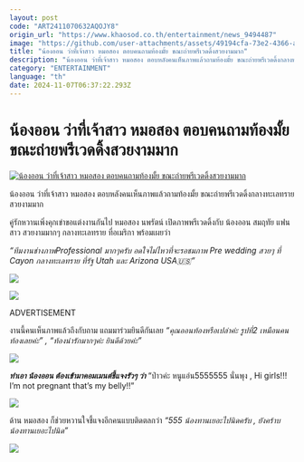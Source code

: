 ```yaml
---
layout: post
code: "ART2411070632AQOJY8"
origin_url: "https://www.khaosod.co.th/entertainment/news_9494487"
image: "https://github.com/user-attachments/assets/49194cfa-73e2-4366-aec7-8e3ba33327ae"
title: "น้องออน ว่าที่เจ้าสาว หมอสอง ตอบคนถามท้องมั้ย ขณะถ่ายพรีเวดดิ้งสวยงามมาก"
description: "น้องออน ว่าที่เจ้าสาว หมอสอง ตอบหลังคนเห็นภาพแล้วถามท้องมั้ย ขณะถ่ายพรีเวดดิ้งกลางทะเลทรายสวยงามมาก คู่รักหวานเพิ่งคุกเข่าขอแต่งงานกันไป หมอสอง"
category: "ENTERTAINMENT"
language: "th"
date: 2024-11-07T06:37:22.293Z
---
```


# น้องออน ว่าที่เจ้าสาว หมอสอง ตอบคนถามท้องมั้ย ขณะถ่ายพรีเวดดิ้งสวยงามมาก

[![น้องออน ว่าที่เจ้าสาว หมอสอง ตอบคนถามท้องมั้ย ขณะถ่ายพรีเวดดิ้งสวยงามมาก](https://www.khaosod.co.th/wpapp/uploads/2024/11/drnopparatornprewedding711679998.jpg "น้องออน ว่าที่เจ้าสาว หมอสอง ตอบคนถามท้องมั้ย ขณะถ่ายพรีเวดดิ้งสวยงามมาก")](https://www.khaosod.co.th/wpapp/uploads/2024/11/drnopparatornprewedding711679998.jpg)

น้องออน ว่าที่เจ้าสาว หมอสอง ตอบหลังคนเห็นภาพแล้วถามท้องมั้ย ขณะถ่ายพรีเวดดิ้งกลางทะเลทรายสวยงามมาก

คู่รักหวานเพิ่งคุกเข่าขอแต่งงานกันไป หมอสอง นพรัตน์ เปิดภาพพรีเวดดิ้งกับ น้องออน สมฤทัย แฟนสาว สวยงามมากๆ กลางทะเลทราย ที่อเมริกา พร้อมเผยว่า

_“ทีมงานช่างภาพProfessional มากๆครับ อดใจไม่ไหวที่จะรอชมภาพ Pre wedding สวยๆ ที่ Cayon กลางทะเลทราย ที่รัฐ Utah และ Arizona USA🇺🇸”_

[![](https://www.khaosod.co.th/wpapp/uploads/2024/11/drnopparatornprewedding711671.jpg)](https://www.khaosod.co.th/wpapp/uploads/2024/11/drnopparatornprewedding711671.jpg)

[![](https://www.khaosod.co.th/wpapp/uploads/2024/11/drnopparatornprewedding7116711.jpg)](https://www.khaosod.co.th/wpapp/uploads/2024/11/drnopparatornprewedding7116711.jpg)

ADVERTISEMENT

งานนี้คนเห็นภาพแล้วถึงกับถาม แถมมาร่วมยินดีกันเลย _“คุณออนท้องหรือเปล่าค่ะ รูปที่2 เหมือนคนท้องเลยค่ะ” , “ท้องน่ารักมากๆค่ะ ยินดีด้วยค่ะ”_

[![](https://www.khaosod.co.th/wpapp/uploads/2024/11/drnopparatornprewedding7116712.jpg)](https://www.khaosod.co.th/wpapp/uploads/2024/11/drnopparatornprewedding7116712.jpg)

_**ทำเอา น้องออน ต้องเข้ามาคอมเมนต์ชี้แจงรัวๆ ว่า**_ “ป่าวค่ะ หนูแอ่น5555555 นั่นพุง , Hi girls!!! I’m not pregnant that’s my belly!!”

[![](https://www.khaosod.co.th/wpapp/uploads/2024/11/drnopparatornprewedding711672.jpg)](https://www.khaosod.co.th/wpapp/uploads/2024/11/drnopparatornprewedding711672.jpg)

ด้าน หมอสอง ก็ช่วยหวานใจชี้แจงอีกคนแบบติดตลกว่า _“555 น้องทานเยอะไปนิดครับ , ยังคร้าบ น้องทานเยอะไปนิด”_

[![](https://www.khaosod.co.th/wpapp/uploads/2024/11/drnopparatornprewedding711677.jpg)](https://www.khaosod.co.th/wpapp/uploads/2024/11/drnopparatornprewedding711677.jpg)